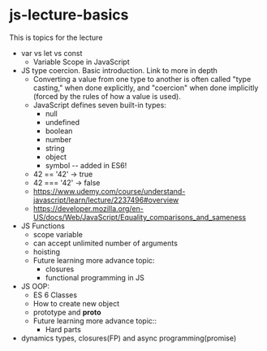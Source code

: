 # js-lecture-basics

This is topics for the lecture 
- var vs let vs const
	- Variable Scope in JavaScript
- JS type coercion. Basic introduction. Link to more in depth
	- Converting a value from one type to another is often called "type casting," when done explicitly, and "coercion" when done implicitly (forced by the rules of how a value is used).
	- JavaScript defines seven built-in types:
		- null
		- undefined
		- boolean
		- number
		- string
		- object
		- symbol -- added in ES6!
	- 42 == '42' -> true
	- 42 === '42' -> false
	- https://www.udemy.com/course/understand-javascript/learn/lecture/2237496#overview
	- https://developer.mozilla.org/en-US/docs/Web/JavaScript/Equality_comparisons_and_sameness
- JS Functions
	- scope variable 
	- can accept unlimited number of arguments
	- hoisting
	- Future learning more advance topic:
		- closures
		- functional programming in JS
- JS OOP:
	- ES 6 Classes
	- How to create new object
	- prototype and __proto__
	- Future learning more advance topic::
		- Hard parts
-  dynamics types, closures(FP) and async programming(promise)